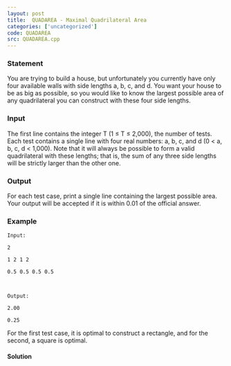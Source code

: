 ```yaml
---
layout: post
title:  QUADAREA - Maximal Quadrilateral Area
categories: ['uncategorized']
code: QUADAREA
src: QUADAREA.cpp
---
```


### **Statement**

You are trying to build a house, but unfortunately you currently have only
four available walls with side lengths a, b, c, and d. You want your house to
be as big as possible, so you would like to know the largest possible area of
any quadrilateral you can construct with these four side lengths.

### Input

The first line contains the integer T (1 ≤ T ≤ 2,000), the number of tests.
Each test contains a single line with four real numbers: a, b, c, and d (0 <
a, b, c, d < 1,000). Note that it will always be possible to form a valid
quadrilateral with these lengths; that is, the sum of any three side lengths
will be strictly larger than the other one.

### Output

For each test case, print a single line containing the largest possible area.
Your output will be accepted if it is within 0.01 of the official answer.

### Example

    
    
    Input:
    2
    1 2 1 2
    0.5 0.5 0.5 0.5
    
    Output:
    2.00
    0.25
    

For the first test case, it is optimal to construct a rectangle, and for the
second, a square is optimal.



#### **Solution**



